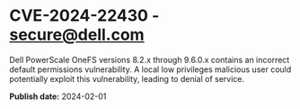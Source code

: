 # CVE-2024-22430 - secure@dell.com


Dell PowerScale OneFS versions 8.2.x through 9.6.0.x contains an incorrect default permissions vulnerability. A local low privileges malicious user could potentially exploit this vulnerability, leading to denial of service.



**Publish date:** 2024-02-01
